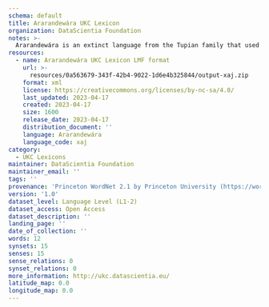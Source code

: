 ```yaml
---
schema: default
title: Ararandewára UKC Lexicon
organization: DataScientia Foundation
notes: >-
  Ararandewára is an extinct language from the Tupian family that used to be spoken in South America. The UKC Lexicon of Ararandewára is represented as a lexico-semantic network. It consists of words, word senses, synsets, as well as sense-level and synset-level relationships
resources:
  - name: Ararandewára UKC Lexicon LMF format
    url: >-
      resources/0a563679-343f-42b4-9022-1d6e4b325844/output-xaj.zip
    format: xml
    license: https://creativecommons.org/licenses/by-nc-sa/4.0/
    last_updated: 2023-04-17
    created: 2023-04-17
    size: 1600
    release_date: 2023-04-17
    distribution_document: ''
    language: Ararandewára
    language_code: xaj
category:
  - UKC Lexicons
maintainer: DataScientia Foundation
maintainer_email: ''
tags: ''
provenance: 'Princeton WordNet 2.1 by Princeton University (https://wordnet.princeton.edu)'
version: '1.0'
dataset_level: Language Level (L1-2)
dataset_access: Open Access
dataset_description: ''
landing_page: ''
date_of_collection: ''
words: 12
synsets: 15
senses: 15
sense_relations: 0
synset_relations: 0
more_information: http://ukc.datascientia.eu/
latitude_map: 0.0
longitude_map: 0.0
---
```

